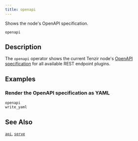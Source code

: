 ```yaml
---
title: openapi
---
```


Shows the node's OpenAPI specification.

```tql
openapi
```

## Description

The `openapi` operator shows the current Tenzir node's [OpenAPI
specification](/api) for all available REST endpoint plugins.

## Examples

### Render the OpenAPI specification as YAML

```tql
openapi
write_yaml
```

## See Also

[`api`](/reference/operators/api),
[`serve`](/reference/operators/serve)
